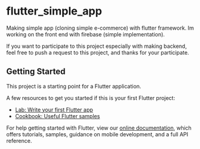 # flutter_simple_app

Making simple app (cloning simple e-commerce) with flutter framework.
Im working on the front end with firebase (simple implementation).

If you want to participate to this project especially with making backend, feel free to push a request to this project, and thanks for your participate.

## Getting Started

This project is a starting point for a Flutter application.

A few resources to get you started if this is your first Flutter project:

-   [Lab: Write your first Flutter app](https://flutter.dev/docs/get-started/codelab)
-   [Cookbook: Useful Flutter samples](https://flutter.dev/docs/cookbook)

For help getting started with Flutter, view our
[online documentation](https://flutter.dev/docs), which offers tutorials,
samples, guidance on mobile development, and a full API reference.
